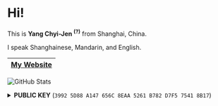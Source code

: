 <!-- Hello!

[My website >>>](https://q1z.dev)

Maybe also have a glance at:  
\>> [My blog](https://q1z.dev/blog/)  
\>> [Some of my projects and useful tools](https://q1z.dev/projects/)  
\>> [Computerization Club](https://computerization.io/) ([GitHub](https://github.com/computerization)), where I am the current club leader.
-->

# Hi!

This is <b title="Hànyǔ Pīnyīn: Yáng Qízhēn&NewLine;Gwoyeu Romatzyh: Yang Chyi-Jen&NewLine;IPA: [jɑŋ³⁵ tɕʰi³⁵ ʈʂən⁵⁵]">Yang Chyi-Jen <sup>(?)</sup></b> from Shanghai, China.

I speak Shanghainese, Mandarin, and English.

|[My Website](https://q1z.dev)|
|-|

![GitHub Stats](https://github-readme-stats-sage-five.vercel.app/api?username=q1zhen&show_icons=true&theme=dark)

<details class="text-sm my-8 w-full">
<summary>
<b>PUBLIC KEY</b>
(<code>3992 5D88 A147 656C 8EAA 5261 B782 D7F5 7541 8B17</code>)
</summary>

```
-----BEGIN PGP PUBLIC KEY BLOCK-----

mQENBGh6Hu8BCACxkASo7RMmERWWWBd3G2KoejTLnRVX3vNXerLbbzbWwsW1iPz8
3aNHyGOoRvpY5ufC1CLsbl+Xr6FHcrG2avuxG/BihGuOc4Q3t2IRb1P1Q6DBG2Mo
+83x1sOq3vOC5NWjSt+3S/I3rj9eCoZzBAU6P2fgAw7Do+VumbgRToc4DFoDecWZ
bop+FjoP/5UvmK61PQ95zTwQYZDG9iT+wNErmBr0AsmhXh53Zc2HaWxS33Q4kf34
DAxrSydx0AatbnXh62rGhlIX9gFir3XmmiHkG6D2l3QY0yMpsxKyw0VC8iDjvpyt
v9ZP5n06VNR+CGC9S7dAdFzT/gONZvYk1FhnABEBAAG0L1lhbmcgQ2h5aSBKZW4g
KHExemhlbikgPHFpemhlbnlhbmdzaEBnbWFpbC5jb20+iQFRBBMBCgA7FiEEOZJd
iKFHZWyOqlJht4LX9XVBixcFAmh6Hu8CGwMFCwkIBwICIgIGFQoJCAsCBBYCAwEC
HgcCF4AACgkQt4LX9XVBixcKQAf/XBE3PUnCuv1EVzVpuW7kJJTlpDNHQahcaKdb
vSvRTQMpNU5jqAG0A3deWmv55um1LHGB4nArA2/y1dakmYh8/68XSmSiSs9gV5kb
mIZd6r81XS/7FUmfYudxPu/rARLcxEm5nfdf3o1VGvCiCuawt0YMD3qttm1F+6Fb
/r6dSMyrdRfzJanprnDXdcDO+Jjwmg3JN377NumnI9cBaoErA0MbYeyqdytSbf7z
+P1i4rnnqEneQJUCwoe+jd3m1Eq1U7l+puYYqQWCQqXPmt/nH8HPyM/mzenRUr8f
YkawBTkLNRI2G2P/8PyWk5KWg6wQqeCmkUosmaJZKI1QXTv3YLkBDQRoeh7vAQgA
5MWiuXb6nBFtneDIyU1ScxfZbQgfVWtN9ot4Z6dmaUEAnlFQkwG5zpjuSgxhtPZO
Eu3+9s4R582rCCf1FyDyTCrihrYrV2hdJMpKR9kz5KatFqLvUk+dRERJkjfpsKn8
nik66rk8/MUEZ+BGHIth+mDxviVZrNa1pCS+urGZQlCzO9UegV6rjE+rIsXHnoRx
wNKrv/BOGZ8W2nByNmztwTan9g2VAKxwqQh3DVUheDL5wNMsUCCd1BZG3rGqyfHT
l8gd/rdoC6bSMzs6TRP4+LTxRqYjv1UJu7T9cpJrQwwYHfzAUL15QgZsEJjy2MqX
bvNpJYJOd/e9gNoRRE5KrQARAQABiQE2BBgBCgAgFiEEOZJdiKFHZWyOqlJht4LX
9XVBixcFAmh6Hu8CGwwACgkQt4LX9XVBixcpkAf/W9cmpw8p0GAJw6Yv1b0fwi8g
boch+7MwxhhWxXhWOkYrR8lWgTa7VdID661KvhmhVRkZbBbdVwtsGjXhcw0mZxZT
BdacRWkKfwZiHCkVc1DIaDRVxHuF6LKDGTU5WY2jQvdZPqH6PUnA2akD57ylCJGF
8kFTr3X84DXV+U9v5ZZK8tyxaqe1HDLvmVcvMoEK6EGR0bMTILUgfNzVErd9uGcR
gakVQUmpzJa/eL8MROypw1rGxUe1nn23nyL8BYoEG2sX3LdN1p1wBg5g6SmNKVqE
5DI6Zu/EsoK/IbfX167H0Gjlaq5y5TYOaO+zH74EJ6BjDCldPVlM/qpMqhMtFw==
=dBzH
-----END PGP PUBLIC KEY BLOCK-----
```
</details>

